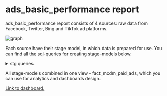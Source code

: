 # ads_basic_performance report
ads_basic_performance report consists of 4 sources: raw data from Facebook, Twitter, Bing and TikTok ad platforms.

![graph](https://downloader.disk.yandex.ru/preview/bdb825879d4a1977c4e10b25ba4bd1e53794bc5d37bb7c6bc64bf0c7060050de/6492790c/N4GxGREnGdEAa6T7R-B5e_rjTx4rOWMnCky0Ay53auxrtMbJg_uOCalT-rCwtXxGjtOPBvdOAJqLC5m1cBYPpA%3D%3D?uid=0&filename=Screenshot%202023-06-21%20025449.png&disposition=inline&hash=&limit=0&content_type=image%2Fpng&owner_uid=0&tknv=v2&size=2048x2048)

Each source have their stage model, in which data is prepared for use. You can find all the sql-queries for creating stage-models below.

<details>
		<summary>stg queries</summary>
	
	/* stg_facebook */
	select 
	      ad_id
	    , add_to_cart
	    , adset_id
	    , campaign_id
	    , channel
	    , clicks
	    , comments
	    , creative_id
	    , date
	    , views + clicks + comments + likes + shares as engagements
	    , impressions
	    , mobile_app_install as installs
	    , likes
	    , inline_link_clicks as link_clicks
	    , null as placement_id
	    , null as post_click_conversions
	    , null as post_view_conversions
	    , purchase
	    , complete_registration as registrations
	    , null as revenue
	    , shares
	    , spend
	    , purchase as total_conversions
	    , null as video_views
	from src_ads_creative_facebook_all_data

	/* stg_tiktok */
	select 
	      ad_id
	    , add_to_cart
	    , adgroup_id as adset_id
	    , campaign_id
	    , channel
	    , clicks
	    , null as comments
	    , null as creative_id
	    , date
	    , null as engagements
	    , impressions
	    , rt_installs + skan_app_install as installs
	    , null as likes
	    , null as link_clicks
	    , null as placement_id
	    , null as post_click_conversions
	    , null as post_view_conversions
	    , purchase
	    , registrations
	    , null as revenue
	    , null as shares
	    , spend
	    , conversions + skan_conversion as total_conversions
	    , video_views
	from src_ads_tiktok_ads_all_data
 
	/* stg_twitter */
 	select 
	      null as ad_id
	    , null as add_to_cart
	    , null as adset_id
	    , campaign_id
	    , channel
	    , clicks
	    , comments
	    , null as creative_id
	    , date
	    , engagements
	    , impressions
	    , null as installs
	    , likes
	    , url_clicks as link_clicks
	    , null as placement_id
	    , null as post_click_conversions
	    , null as post_view_conversions
	    , null as purchase
	    , null as registrations
	    , null as revenue
	    , retweets as shares
	    , spend
	    , null as total_conversions
	    , video_total_views as video_views
	from src_promoted_tweets_twitter_all_data

 	/* stg_bing */
	select 
	      ad_id
	    , null as add_to_cart
	    , adset_id
	    , campaign_id
	    , channel
	    , clicks
	    , null as comments
	    , null as creative_id
	    , date
	    , null as engagements
	    , imps as impressions
	    , null as installs
	    , null as likes
	    , null as link_clicks
	    , null as placement_id
	    , null as post_click_conversions
	    , null as post_view_conversions
	    , null as purchase
	    , null as registrations
	    , revenue
	    , null as shares
	    , spend
	    , conv as total_conversions
	    , null as video_views
	from src_ads_bing_all_data
</details>

All stage-models combined in one view - fact_mcdm_paid_ads, which you can use for analytics and dashboards design.

[Link to dashboard.](https://lookerstudio.google.com/reporting/035a4544-6a76-41f8-a4ac-0c1ed8c6c6f8)
